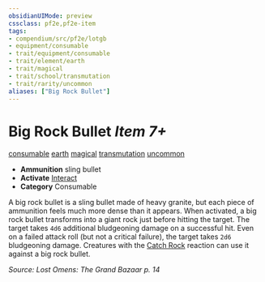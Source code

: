 ```yaml
---
obsidianUIMode: preview
cssclass: pf2e,pf2e-item
tags:
- compendium/src/pf2e/lotgb
- equipment/consumable
- trait/equipment/consumable
- trait/element/earth
- trait/magical
- trait/school/transmutation
- trait/rarity/uncommon
aliases: ["Big Rock Bullet"]
---
```

# Big Rock Bullet *Item 7+*  
[consumable](consumable.md)  [earth](earth.md)  [magical](magical.md)  [transmutation](transmutation.md)  [uncommon](uncommon.md)  

- **Ammunition** sling bullet
- **Activate** [Interact](interact.md)
- **Category** Consumable

A big rock bullet is a sling bullet made of heavy granite, but each piece of ammunition feels much more dense than it appears. When activated, a big rock bullet transforms into a giant rock just before hitting the target. The target takes `4d6` additional bludgeoning damage on a successful hit. Even on a failed attack roll (but not a critical failure), the target takes `2d6` bludgeoning damage. Creatures with the [Catch Rock](catch-rock.md) reaction can use it against a big rock bullet.

*Source: Lost Omens: The Grand Bazaar p. 14*